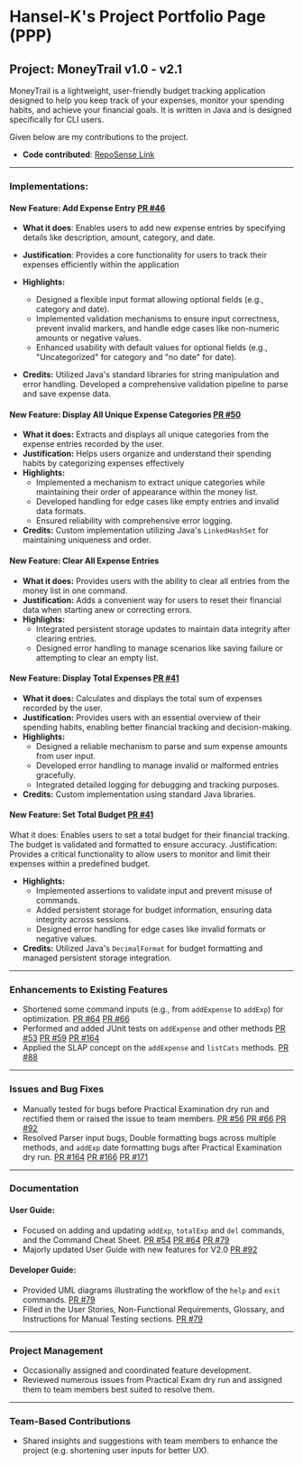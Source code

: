 # Hansel-K's Project Portfolio Page (PPP)

## Project: MoneyTrail v1.0 - v2.1

MoneyTrail is a lightweight, user-friendly budget tracking
application designed to help you keep track of your expenses,
monitor your spending habits, and achieve your financial goals.
It is written in Java and is designed specifically for CLI users.

Given below are my contributions to the project.

- **Code contributed**: [RepoSense Link](https://nus-cs2113-ay2425s2.github.io/tp-dashboard/?search=hansel-k&breakdown=true&sort=groupTitle%20dsc&sortWithin=title&since=2025-02-21&timeframe=commit&mergegroup=&groupSelect=groupByRepos&checkedFileTypes=test-code~other~functional-code~docs)

---
### Implementations:
#### New Feature: Add Expense Entry [PR #46](https://github.com/AY2425S2-CS2113-W12-4/tp/pull/46)
  
- **What it does**: Enables users to add new expense entries by specifying details like description, amount, category, and date.

- **Justification**: Provides a core functionality for users to track their expenses efficiently within the application
    
- **Highlights:**
  - Designed a flexible input format allowing optional fields (e.g., category and date).
  - Implemented validation mechanisms to ensure input correctness, prevent invalid markers, and handle edge cases like non-numeric amounts or negative values.
  - Enhanced usability with default values for optional fields (e.g., "Uncategorized" for category and "no date" for date).
      
- **Credits:** Utilized Java's standard libraries for string manipulation and error handling. Developed a comprehensive validation pipeline to parse and save expense data.

#### New Feature: Display All Unique Expense Categories [PR #50](https://github.com/AY2425S2-CS2113-W12-4/tp/pull/50)
- **What it does:** Extracts and displays all unique categories from the expense entries recorded by the user.
- **Justification:** Helps users organize and understand their spending habits by categorizing expenses effectively
- **Highlights:**
  - Implemented a mechanism to extract unique categories while maintaining their order of appearance within the money list.
  - Developed handling for edge cases like empty entries and invalid data formats.
  - Ensured reliability with comprehensive error logging.
- **Credits:** Custom implementation utilizing Java's `LinkedHashSet` for maintaining uniqueness and order.

#### New Feature: Clear All Expense Entries
- **What it does:** Provides users with the ability to clear all entries from the money list in one command.
- **Justification:** Adds a convenient way for users to reset their financial data when starting anew or correcting errors.
- **Highlights:**
  - Integrated persistent storage updates to maintain data integrity after clearing entries.
  - Designed error handling to manage scenarios like saving failure or attempting to clear an empty list.

#### New Feature: Display Total Expenses [PR #41](https://github.com/AY2425S2-CS2113-W12-4/tp/pull/41)
- **What it does:** Calculates and displays the total sum of expenses recorded by the user.
- **Justification:** Provides users with an essential overview of their spending habits, enabling better financial tracking and decision-making.
- **Highlights:**
  - Designed a reliable mechanism to parse and sum expense amounts from user input.
  - Developed error handling to manage invalid or malformed entries gracefully.
  - Integrated detailed logging for debugging and tracking purposes.
- **Credits:** Custom implementation using standard Java libraries.

#### New Feature: Set Total Budget [PR #41](https://github.com/AY2425S2-CS2113-W12-4/tp/pull/41)
What it does: Enables users to set a total budget for their financial tracking. The budget is validated and formatted to ensure accuracy.
Justification: Provides a critical functionality to allow users to monitor and limit their expenses within a predefined budget.
- **Highlights:**
  - Implemented assertions to validate input and prevent misuse of commands.
  - Added persistent storage for budget information, ensuring data integrity across sessions.
  - Designed error handling for edge cases like invalid formats or negative values.
- **Credits:** Utilized Java's `DecimalFormat` for budget formatting and managed persistent storage integration.

---

### Enhancements to Existing Features
- Shortened some command inputs (e.g., from `addExpense` to `addExp`) for optimization. [PR #64](https://github.com/AY2425S2-CS2113-W12-4/tp/pull/64) [PR #66](https://github.com/AY2425S2-CS2113-W12-4/tp/pull/66)
- Performed and added JUnit tests on `addExpense` and other methods [PR #53](https://github.com/AY2425S2-CS2113-W12-4/tp/pull/53) [PR #59](https://github.com/AY2425S2-CS2113-W12-4/tp/pull/59) [PR #164](https://github.com/AY2425S2-CS2113-W12-4/tp/pull/164)
- Applied the SLAP concept on the `addExpense` and `listCats` methods. [PR #88](https://github.com/AY2425S2-CS2113-W12-4/tp/pull/88)

---

### Issues and Bug Fixes
- Manually tested for bugs before Practical Examination dry run and rectified them or raised the issue to team members. [PR #56](https://github.com/AY2425S2-CS2113-W12-4/tp/pull/56) [PR #66](https://github.com/AY2425S2-CS2113-W12-4/tp/pull/66) [PR #92](https://github.com/AY2425S2-CS2113-W12-4/tp/pull/92)
- Resolved Parser input bugs, Double formatting bugs across multiple methods, and `addExp` date formatting bugs after Practical Examination dry run. [PR #164](https://github.com/AY2425S2-CS2113-W12-4/tp/pull/164) [PR #166](https://github.com/AY2425S2-CS2113-W12-4/tp/pull/166) [PR #171](https://github.com/AY2425S2-CS2113-W12-4/tp/pull/171)

---

### Documentation
#### User Guide:
- Focused on adding and updating `addExp`, `totalExp` and `del` commands, and the Command Cheat Sheet. [PR #54](https://github.com/AY2425S2-CS2113-W12-4/tp/pull/54) [PR #64](https://github.com/AY2425S2-CS2113-W12-4/tp/pull/64) [PR #79](https://github.com/AY2425S2-CS2113-W12-4/tp/pull/79) 
- Majorly updated User Guide with new features for V2.0 [PR #92](https://github.com/AY2425S2-CS2113-W12-4/tp/pull/92)

#### Developer Guide:
- Provided UML diagrams illustrating the workflow of the `help` and `exit` commands. [PR #79](https://github.com/AY2425S2-CS2113-W12-4/tp/pull/79)
- Filled in the User Stories, Non-Functional Requirements, Glossary, and Instructions for Manual Testing sections. [PR #79](https://github.com/AY2425S2-CS2113-W12-4/tp/pull/79)

---

### Project Management
- Occasionally assigned and coordinated feature development.
- Reviewed numerous issues from Practical Exam dry run and assigned them to team members best suited to resolve them.

---

### Team-Based Contributions
- Shared insights and suggestions with team members to enhance the project (e.g. shortening user inputs for better UX).

